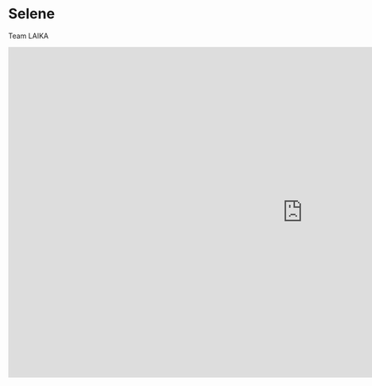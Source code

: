 <h1> Selene </h1>
<p> Team LAIKA </p>
<iframe width="1184" height="666" src="https://www.youtube.com/embed/a47rNBBM-Rk" frameborder="0" allow="accelerometer; autoplay; encrypted-media; gyroscope; picture-in-picture" allowfullscreen></iframe>
